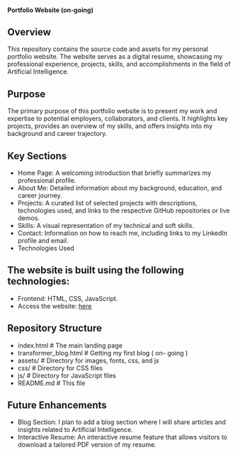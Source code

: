 #### Portfolio Website (on-going) 


## Overview

This repository contains the source code and assets for my personal portfolio website. The website serves as a digital resume, showcasing my professional experience, projects, skills, and accomplishments in the field of Artificial Intelligence.

## Purpose

The primary purpose of this portfolio website is to present my work and expertise to potential employers, collaborators, and clients. It highlights key projects, provides an overview of my skills, and offers insights into my background and career trajectory.

## Key Sections

- Home Page: A welcoming introduction that briefly summarizes my professional profile.
- About Me: Detailed information about my background, education, and career journey.
- Projects: A curated list of selected projects with descriptions, technologies used, and links to the respective GitHub repositories or live demos.
- Skills: A visual representation of my technical and soft skills.
- Contact: Information on how to reach me, including links to my LinkedIn profile and email.
- Technologies Used

## The website is built using the following technologies:

- Frontend: HTML, CSS, JavaScript.
- Access the website: [here](https://shakyaanjil.github.io/shakyanjil.github.io/)

## Repository Structure

- index.html            # The main landing page
- transformer_blog.html # Getting my first blog ( on- going )
- assets/               # Directory for images, fonts, css, and js
- css/                  # Directory for CSS files
- js/                   # Directory for JavaScript files
- README.md             # This file

## Future Enhancements

- Blog Section: I plan to add a blog section where I will share articles and insights related to Artificial Intelligence.
- Interactive Resume: An interactive resume feature that allows visitors to download a tailored PDF version of my resume.
